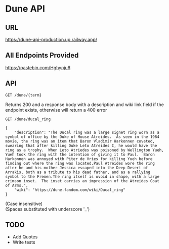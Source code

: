 # Dune API

## URL

https://dune-api-production.up.railway.app/

## All Endpoints Provided

https://pastebin.com/Hghynju6

## API 

`GET /dune/{term}`

Returns 200 and a response body with a description and wiki link field if the endpoint exists, otherwise will return a 400 error

`GET /dune/ducal_ring`
```
{
    "description": "The Ducal ring was a large signet ring worn as a symbol of office by the Duke of House Atreides.  As seen in the 1984 movie, the ring was an item that Baron Vladimir Harkonnen coveted, swearing that after killing Duke Leto Atreides I, he would have the ring as a trophy.  When Leto Atriedes was poisoned by Wellington Yueh, Yueh took the ring with the intention of giving it to Paul.  Baron Harkonnen was annoyed with Piter de Vries for killing Yueh before finding out where the ring was located.Paul Atreides wore the ring after he and his mother Jessica escaped into the Deep Desert of Arrakis, both as a tribute to his dead father, and as a rallying symbol to the Fremen.The ring itself is ovoid in shape, with a large crimson inset.  The inset carries an impression of the Atreides Coat of Arms.",
    "wiki": "https://dune.fandom.com/wiki/Ducal_ring"
}
```


(Case insensitive)\
(Spaces substituted with underscore '_')

## TODO

- Add Quotes
- Write tests